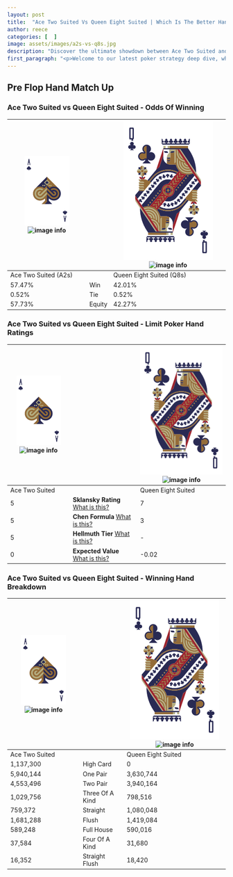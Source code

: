 ```yaml
---
layout: post
title:  "Ace Two Suited Vs Queen Eight Suited | Which Is The Better Hand In Poker? A Complete Guide"
author: reece
categories: [  ]
image: assets/images/a2s-vs-q8s.jpg
description: "Discover the ultimate showdown between Ace Two Suited and Queen Eight Suited in poker! Uncover the odds, strategies, and scenarios where one hand triumphs over the other. Get ready to up your poker game with this thrilling analysis."
first_paragraph: "<p>Welcome to our latest poker strategy deep dive, where we're pitting two distinct hands against each other in a high-stakes showdown: Ace Two Suited vs Queen Eight Suited.</p><p>In the dynamic world of poker, every decision counts, and knowing which hand holds the upper hand is key to your success at the table.</p><p>In this article, we'll dissect these two hands, explore the scenarios where one dominates the other, and equip you with the knowledge to make strategic choices that can tip the odds in your favor.</p><p>Get ready to unravel the intriguing dynamics of these poker hands and elevate your game to new heights.</p>"
---
```




[comment]: # (sp0)

## Pre Flop Hand Match Up

<div class="table hand-ratings" markdown="1"> 



### Ace Two Suited vs Queen Eight Suited - Odds Of Winning


    
| ![image info](assets/images/hand1/A.png) ![image info](assets/images/hand1/2s.png) |  | ![image info](assets/images/hand2/Q.png) ![image info](assets/images/hand2/8s.png) |
| -------- | -------- | -------- |
| Ace Two Suited (A2s) |  | Queen Eight Suited (Q8s) |
| 57.47% | Win | 42.01% |
| 0.52% | Tie | 0.52% |
| 57.73% | Equity | 42.27% |




[comment]: # (sp1)



### Ace Two Suited vs Queen Eight Suited - Limit Poker Hand Ratings


    
| ![image info](assets/images/hand1/A.png) ![image info](assets/images/hand1/2s.png) |  | ![image info](assets/images/hand2/Q.png) ![image info](assets/images/hand2/8s.png) |
| -------- | -------- | -------- |
| Ace Two Suited |  | Queen Eight Suited |
| 5 | **Sklansky Rating** [What is this?](/sklansky-rating-explained) | 7 |
| 5 | **Chen Formula** [What is this?](/chen-formula-explained) | 3 |
| 5 | **Hellmuth Tier** [What is this?](/Hellmuth-tier-explained) | - |
| 0 | **Expected Value** [What is this?](/expected-value-explained) | -0.02 |




[comment]: # (sp2)



### Ace Two Suited vs Queen Eight Suited - Winning Hand Breakdown


    
| ![image info](assets/images/hand1/A.png) ![image info](assets/images/hand1/2s.png) |  | ![image info](assets/images/hand2/Q.png) ![image info](assets/images/hand2/8s.png) |
| -------- | -------- | -------- |
| Ace Two Suited |  | Queen Eight Suited |
| 1,137,300 | High Card | 0 |
| 5,940,144 | One Pair | 3,630,744 |
| 4,553,496 | Two Pair | 3,940,164 |
| 1,029,756 | Three Of A Kind | 798,516 |
| 759,372 | Straight | 1,080,048 |
| 1,681,288 | Flush | 1,419,084 |
| 589,248 | Full House | 590,016 |
| 37,584 | Four Of A Kind | 31,680 |
| 16,352 | Straight Flush | 18,420 |




[comment]: # (sp3)



</div>

[comment]: # (sp4)



[comment]: # (sp5)

